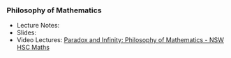 ### Philosophy of Mathematics

- Lecture Notes:
- Slides:
- Video Lectures: [Paradox and Infinity: Philosophy of Mathematics - NSW HSC Maths](https://www.youtube.com/playlist?list=PLxQSlOe-wlgAyVVgFVNn6C3b00jqlcyaK)

